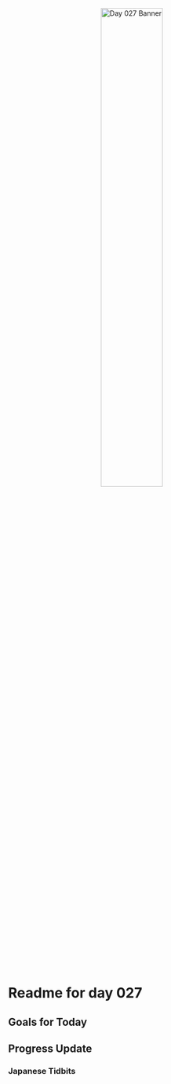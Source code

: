 <div align="center">
 <img src="../Images/image_027.jpg" alt="Day 027 Banner" width="50%">
</div>

# Readme for day 027

## Goals for Today

## Progress Update

### Japanese Tidbits

